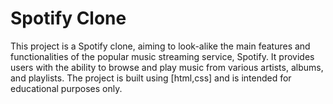 # Spotify Clone

This project is a Spotify clone, aiming to look-alike the main features and functionalities of the popular music streaming service, Spotify. It provides users with the ability to browse and play music from various artists, albums, and playlists. The project is built using [html,css] and is intended for educational purposes only.
